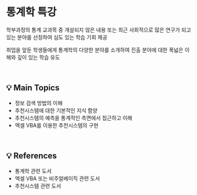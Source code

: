 # 통계학 특강
학부과정의 통계 교과목 중 개설되지 않은 내용 또는 최근 사회적으로 많은 연구가 되고 있는 분야를 선정하여 심도 있는 학습 기회 제공

취업을 앞둔 학생들에게 통계학의 다양한 분야를 소개하여 진출 분야에 대한 폭넓은 이해와 깊이 있는 학습 유도

<br>

## 💡 Main Topics
- 정보 검색 방법의 이해
- 추천시스템에 대한 기본적인 지식 함양
- 추천시스템의 예측을 통계적인 측면에서 접근하고 이해
- 엑셀 VBA를 이용한 추천시스템의 구현
<br>

## 💡 References
- 통계학 관련 도서
- 엑셀 VBA 또는 비주얼베이직 관련 도서
- 추천시스템 관련 도서
